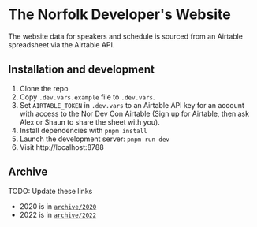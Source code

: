 # The Norfolk Developer's Website

The website data for speakers and schedule is sourced from an Airtable spreadsheet via the Airtable API.

## Installation and development

1. Clone the repo
2. Copy `.dev.vars.example` file to `.dev.vars`.
3. Set `AIRTABLE_TOKEN` in `.dev.vars` to an Airtable API key for an account with access to the Nor Dev Con Airtable (Sign up for Airtable, then ask Alex or Shaun to share the sheet with you).
4. Install dependencies with `pnpm install`
5. Launch the development server: `pnpm run dev`
6. Visit http://localhost:8788

## Archive

TODO: Update these links

- 2020 is in [`archive/2020`](../../../tree/archive/2020)
- 2022 is in [`archive/2022`](../../../tree/archive/2022)
